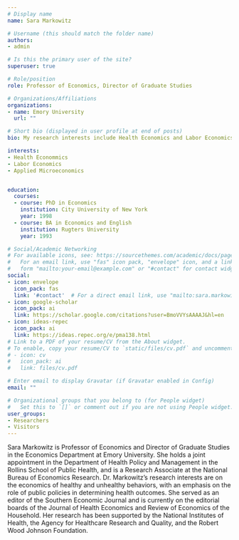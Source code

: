 ```yaml
---
# Display name
name: Sara Markowitz

# Username (this should match the folder name)
authors:
- admin

# Is this the primary user of the site?
superuser: true

# Role/position
role: Professor of Economics, Director of Graduate Studies

# Organizations/Affiliations
organizations:
- name: Emory University
  url: ""

# Short bio (displayed in user profile at end of posts)
bio: My research interests include Health Economics and Labor Economics.

interests:
- Health Econommics
- Labor Economics
- Applied Microeconomics


education:
  courses:
  - course: PhD in Economics
    institution: City University of New York
    year: 1998
  - course: BA in Economics and English 
    institution: Rugters University
    year: 1993

# Social/Academic Networking
# For available icons, see: https://sourcethemes.com/academic/docs/page-builder/#icons
#   For an email link, use "fas" icon pack, "envelope" icon, and a link in the
#   form "mailto:your-email@example.com" or "#contact" for contact widget.
social:
- icon: envelope
  icon_pack: fas
  link: '#contact'  # For a direct email link, use "mailto:sara.markowitz@emory.edu".
- icon: google-scholar
  icon_pack: ai
  link: https://scholar.google.com/citations?user=BmoVVYsAAAAJ&hl=en
- icon: ideas-repec
  icon_pack: ai
  link: https://ideas.repec.org/e/pma138.html
# Link to a PDF of your resume/CV from the About widget.
# To enable, copy your resume/CV to `static/files/cv.pdf` and uncomment the lines below.
# - icon: cv
#   icon_pack: ai
#   link: files/cv.pdf

# Enter email to display Gravatar (if Gravatar enabled in Config)
email: ""

# Organizational groups that you belong to (for People widget)
#   Set this to `[]` or comment out if you are not using People widget.
user_groups:
- Researchers
- Visitors
---
```


Sara Markowitz is Professor of Economics and Director of Graduate Studies in the Economics Department at Emory University.  She holds a joint appointment in the Department of Health Policy and Management in the Rollins School of Public Health, and is a Research Associate at the National Bureau of Economics Research.  Dr. Markowitz’s research interests are on the economics of healthy and unhealthy behaviors, with an emphasis on the role of public policies in determining health outcomes.  She served as an editor of the Southern Economic Journal and is currently on the editorial boards of the Journal of Health Economics and Review of Economics of the Household.  Her research has been supported by the National Institutes of Health, the Agency for Healthcare Research and Quality, and the Robert Wood Johnson Foundation.

